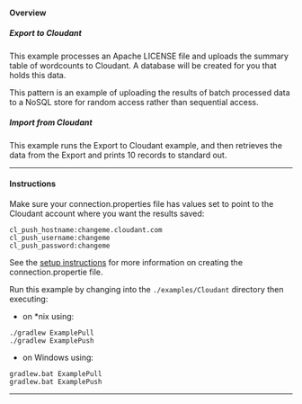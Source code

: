 #### Overview

##### Export to Cloudant

This example processes an Apache LICENSE file and uploads the summary table of wordcounts to Cloudant. A database will be created for you that holds this data.

This pattern is an example of uploading the results of batch processed data to a NoSQL store for random access rather than sequential access.

##### Import from Cloudant

This example runs the Export to Cloudant example, and then retrieves the data from the Export and prints 10 records to standard out.

*********************************************************************
#### Instructions

Make sure your connection.properties file has values set to point to the Cloudant account where you want the results saved:

```
cl_push_hostname:changeme.cloudant.com
cl_push_username:changeme
cl_push_password:changeme
```

See the [setup instructions](../../README.md) for more information on creating the connection.propertie file.

Run this example by changing into the `./examples/Cloudant` directory then executing:

- on *nix using:

```
./gradlew ExamplePull
./gradlew ExamplePush
```

- on Windows using:

```
gradlew.bat ExamplePull
gradlew.bat ExamplePush
```

*********************************************************************

